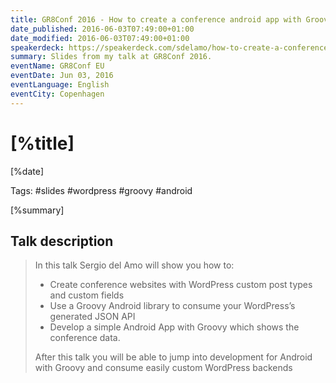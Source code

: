 ```yaml
---
title: GR8Conf 2016 - How to create a conference android app with Groovy and Wordpres
date_published: 2016-06-03T07:49:00+01:00
date_modified: 2016-06-03T07:49:00+01:00
speakerdeck: https://speakerdeck.com/sdelamo/how-to-create-a-conference-android-app-with-groovy-and-wordpress-1
summary: Slides from my talk at GR8Conf 2016.
eventName: GR8Conf EU
eventDate: Jun 03, 2016
eventLanguage: English
eventCity: Copenhagen
---
```


# [%title]

[%date]

Tags: #slides #wordpress #groovy #android

[%summary]

<script async class="speakerdeck-embed" data-id="08c78243388e4fcabd3da579ea835a03" data-ratio="1.33333333333333" src="//speakerdeck.com/assets/embed.js"></script>

## Talk description

> In this talk Sergio del Amo will show you how to:  
> - Create conference websites with WordPress custom post types and custom fields
> - Use a Groovy Android library to consume your WordPress’s generated JSON API
> - Develop a simple Android App with Groovy which shows the conference data.
>  
> After this talk you will be able to jump into development for Android with Groovy and consume easily custom WordPress backends